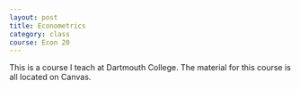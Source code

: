 ```yaml
---
layout: post
title: Econometrics
category: class
course: Econ 20
---
```


This is a course I teach at Dartmouth College. The material for this course is all located on Canvas.
